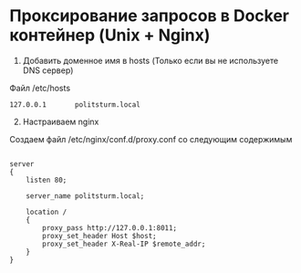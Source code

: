 # Проксирование запросов в Docker контейнер (Unix + Nginx)

1. Добавить доменное имя в hosts (Только если вы не используете DNS сервер)

Файл /etc/hosts

```
127.0.0.1       politsturm.local

```

2. Настраиваем nginx 

Создаем файл /etc/nginx/conf.d/proxy.conf со следующим содержимым
```

server
{
    listen 80;

    server_name politsturm.local;

    location /
    {
        proxy_pass http://127.0.0.1:8011;
        proxy_set_header Host $host;
        proxy_set_header X-Real-IP $remote_addr;
    }
}

```
